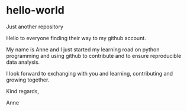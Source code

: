 # hello-world
Just another repository

Hello to everyone finding their way to my github account. 

My name is Anne and I just started my learning road on python programming and using github to contribute and to ensure reproducible data analysis.

I look forward to exchanging with you and learning, contributing and growing together.

Kind regards,

Anne

